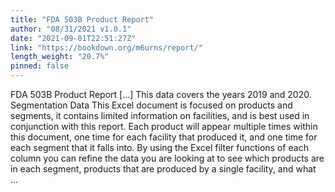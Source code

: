 ```yaml
---
title: "FDA 503B Product Report"
author: "08/31/2021 v1.0.1"
date: "2021-09-01T22:51:27Z"
link: "https://bookdown.org/m6urns/report/"
length_weight: "20.7%"
pinned: false
---
```


FDA 503B Product Report [...] This data covers the years 2019 and 2020. Segmentation Data This Excel document is focused on products and segments, it contains limited
information on facilities, and is best used in conjunction with this report. Each
product will appear multiple times within this document, one time for each facility
that produced it, and one time for each segment that it falls into. By using the Excel filter functions of each column you can refine the data you
are looking at to see which products are in each segment, products that are produced
by a single facility, and what ...
